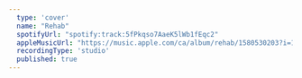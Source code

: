 ```yaml
---
  type: 'cover'
  name: "Rehab"
  spotifyUrl: "spotify:track:5fPkqso7AaeK5lWb1fEqc2"
  appleMusicUrl: "https://music.apple.com/ca/album/rehab/1580530203?i=1580530205"
  recordingType: 'studio'
  published: true
---
```

